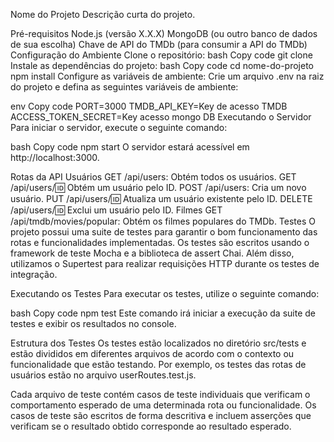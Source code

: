 Nome do Projeto
Descrição curta do projeto.

Pré-requisitos
Node.js (versão X.X.X)
MongoDB (ou outro banco de dados de sua escolha)
Chave de API do TMDb (para consumir a API do TMDb)
Configuração do Ambiente
Clone o repositório:
bash
Copy code
git clone 
Instale as dependências do projeto:
bash
Copy code
cd nome-do-projeto
npm install
Configure as variáveis de ambiente:
Crie um arquivo .env na raiz do projeto e defina as seguintes variáveis de ambiente:

env
Copy code
PORT=3000
TMDB_API_KEY=Key de acesso TMDB
ACCESS_TOKEN_SECRET=Key acesso mongo DB
Executando o Servidor
Para iniciar o servidor, execute o seguinte comando:

bash
Copy code
npm start
O servidor estará acessível em http://localhost:3000.

Rotas da API
Usuários
GET /api/users: Obtém todos os usuários.
GET /api/users/:id: Obtém um usuário pelo ID.
POST /api/users: Cria um novo usuário.
PUT /api/users/:id: Atualiza um usuário existente pelo ID.
DELETE /api/users/:id: Exclui um usuário pelo ID.
Filmes
GET /api/tmdb/movies/popular: Obtém os filmes populares do TMDb.
Testes
O projeto possui uma suite de testes para garantir o bom funcionamento das rotas e funcionalidades implementadas. Os testes são escritos usando o framework de teste Mocha e a biblioteca de assert Chai. Além disso, utilizamos o Supertest para realizar requisições HTTP durante os testes de integração.

Executando os Testes
Para executar os testes, utilize o seguinte comando:

bash
Copy code
npm test
Este comando irá iniciar a execução da suite de testes e exibir os resultados no console.

Estrutura dos Testes
Os testes estão localizados no diretório src/tests e estão divididos em diferentes arquivos de acordo com o contexto ou funcionalidade que estão testando. Por exemplo, os testes das rotas de usuários estão no arquivo userRoutes.test.js.

Cada arquivo de teste contém casos de teste individuais que verificam o comportamento esperado de uma determinada rota ou funcionalidade. Os casos de teste são escritos de forma descritiva e incluem asserções que verificam se o resultado obtido corresponde ao resultado esperado.





